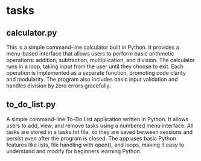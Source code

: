 # tasks

## calculator.py

This is a simple command-line calculator built in Python. It provides a menu-based interface that allows users to perform basic arithmetic operations: addition, subtraction, multiplication, and division. The calculator runs in a loop, taking input from the user until they choose to exit. Each operation is implemented as a separate function, promoting code clarity and modularity. The program also includes basic input validation and handles division by zero errors gracefully.

## to_do_list.py

A simple command-line To-Do List application written in Python. It allows users to add, view, and remove tasks using a numbered menu interface. All tasks are stored in a tasks.txt file, so they are saved between sessions and persist even after the program is closed. The app uses basic Python features like lists, file handling with open(), and loops, making it easy to understand and modify for beginners learning Python.